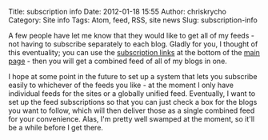 Title: subscription info
Date: 2012-01-18 15:55
Author: chriskrycho
Category: Site info
Tags: Atom, feed, RSS, site news
Slug: subscription-info

A few people have let me know that they would like to get all of my
feeds - not having to subscribe separately to each blog. Gladly for you,
I thought of this eventuality; you can use the [subscription links][] at
the bottom of the [main page][] - then you will get a combined feed of
all of my blogs in one.

I hope at some point in the future to set up a system that lets you
subscribe easily to whichever of the feeds you like - at the moment I
only have individual feeds for the sites or a globally unified feed.
Eventually, I want to set up the feed subscriptions so that you can just
check a box for the blogs you want to follow, which will then deliver
those as a single combined feed for your convenience. Alas, I'm pretty
well swamped at the moment, so it'll be a while before I get there.

  [subscription links]: http://www.chriskrycho.com#connect
    "“Connect” at chriskrycho.com"
  [main page]: http://www.chriskrycho.com/ "Home page"
